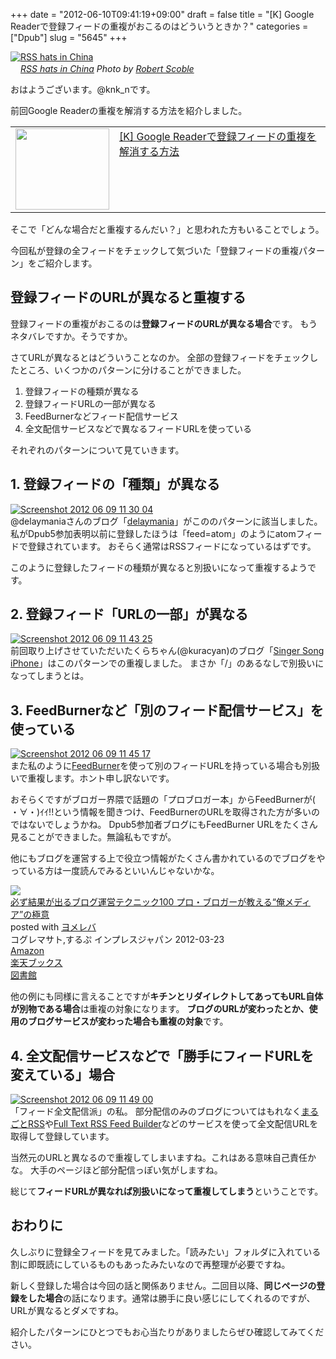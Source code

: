 +++
date = "2012-06-10T09:41:19+09:00"
draft = false
title = "[K] Google Readerで登録フィードの重複がおこるのはどういうときか？"
categories = ["Dpub"]
slug = "5645"
+++

<div class="center"><a href="http://www.flickr.com/photos/35034363287@N01/3044172251/" title="RSS hats in China by Robert Scoble, on Flickr" target="_blank"><img class="flickr_photo" src="http://farm4.static.flickr.com/3038/3044172251_29e0f9d467_z.jpg" alt="RSS hats in China" width="NaNpx"/></a></div><cite class="flickr_photographer"><img src="http://farm4.static.flickr.com/3329/favicons/72157601614001242_7730.png" width="16" /><a href="http://www.flickr.com/photos/35034363287@N01/3044172251/">RSS hats in China</a> Photo by <a href="http://www.flickr.com/photos/35034363287@N01/">Robert Scoble</a></cite>

おはようございます。@knk_nです。

前回Google Readerの重複を解消する方法を紹介しました。
<table width="100%"><td valign="top" width="150"><a href="http://knk-n.com/2012/06/09/how_to_cancel_duplicate_subscription-feed_by_google-reader/" target="_blank"><img border="0" src="http://capture.heartrails.com/150x130/shadow?http://knk-n.com/2012/06/09/how_to_cancel_duplicate_subscription-feed_by_google-reader/" alt="" width="150" height="130" /></a></td><td valign="top"><a  href="http://knk-n.com/2012/06/09/how_to_cancel_duplicate_subscription-feed_by_google-reader/" target="_blank">[K] Google Readerで登録フィードの重複を解消する方法</a><script type="text/javascript">var url = "http://knk-n.com/2012/06/09/how_to_cancel_duplicate_subscription-feed_by_google-reader/";</script><script src="http://api.b.st-hatena.com/entry.count?url=http://knk-n.com/2012/06/09/how_to_cancel_duplicate_subscription-feed_by_google-reader/&callback=hatebTxt"></script>
</td></table>

そこで「どんな場合だと重複するんだい？」と思われた方もいることでしょう。

今回私が登録の全フィードをチェックして気づいた「登録フィードの重複パターン」をご紹介します。<!--more--><h2>登録フィードのURLが異なると重複する</h2>
登録フィードの重複がおこるのは<strong>登録フィードのURLが異なる場合</strong>です。
もうネタバレですか。そうですか。

さてURLが異なるとはどういうことなのか。
全部の登録フィードをチェックしたところ、いくつかのパターンに分けることができました。

<ol>
<li>登録フィードの種類が異なる</li>
<li>登録フィードURLの一部が異なる</li>
<li>FeedBurnerなどフィード配信サービス</li>
<li>全文配信サービスなどで異なるフィードURLを使っている</li>
</ol>

それぞれのパターンについて見ていきます。

<h2>1. 登録フィードの「種類」が異なる</h2>
<div class="center"><a href="https://knk-n.com/images/2012/06/screenshot-2012-06-09-11.30.04.jpg"><img src="https://knk-n.com/images/2012/06/screenshot-2012-06-09-11.30.04.jpg" alt="Screenshot 2012 06 09 11 30 04" title="screenshot 2012-06-09 11.30.04.jpg" border="0" width="" height="" /></a></div>
@delaymaniaさんのブログ「<a href="http://delaymania.com/" target="_blank">delaymania</a>」がこののパターンに該当しました。私がDpub5参加表明以前に登録したほうは「feed=atom」のようにatomフィードで登録されています。
おそらく通常はRSSフィードになっているはずです。

このように登録したフィードの種類が異なると別扱いになって重複するようです。

<h2>2. 登録フィード「URLの一部」が異なる</h2>
<div class="center"><a href="https://knk-n.com/images/2012/06/screenshot-2012-06-09-11.43.25.jpg"><img src="https://knk-n.com/images/2012/06/screenshot-2012-06-09-11.43.25.jpg" alt="Screenshot 2012 06 09 11 43 25" title="screenshot 2012-06-09 11.43.25.jpg" border="0" width="" height="" /></a></div>
前回取り上げさせていただいたくらちゃん(@kuracyan)のブログ「<a href="http://kuracyan.net/" target="_blank">Singer Song iPhone</a>」はこのパターンでの重複しました。
まさか「/」のあるなしで別扱いになってしまうとは。

<h2>3. FeedBurnerなど「別のフィード配信サービス」を使っている</h2>
<div class="center"><a href="https://knk-n.com/images/2012/06/screenshot-2012-06-09-11.45.17.jpg"><img src="https://knk-n.com/images/2012/06/screenshot-2012-06-09-11.45.17.jpg" alt="Screenshot 2012 06 09 11 45 17" title="screenshot 2012-06-09 11.45.17.jpg" border="0" width="" height="" /></a></div>
また私のように<a href="http://feeds.feedburner.com" target="_blank">FeedBurner</a>を使って別のフィードURLを持っている場合も別扱いで重複します。ホント申し訳ないです。

おそらくですがブロガー界隈で話題の「プロブロガー本」からFeedBurnerが( ・∀・)ｲｲ!!という情報を聞きつけ、FeedBurnerのURLを取得された方が多いのではないでしょうかね。
Dpub5参加者ブログにもFeedBurner URLをたくさん見ることができました。無論私もですが。

他にもブログを運営する上で役立つ情報がたくさん書かれているのでブログをやっている方は一度読んでみるといいんじゃないかな。

<div class="booklink-box"><div class="booklink-image"><a href="http://www.amazon.co.jp/exec/obidos/asin/4844331779/knkn-22/" rel="nofollow" target="_blank"><img src="http://ecx.images-amazon.com/images/I/51hSOK1-1bL._SL160_.jpg" style="border: none;" /></a></div><div class="booklink-info"><div class="booklink-name"><a href="http://www.amazon.co.jp/exec/obidos/asin/4844331779/knkn-22/" rel="nofollow" target="_blank">必ず結果が出るブログ運営テクニック100 プロ・ブロガーが教える“俺メディア”の極意</a><div class="booklink-powered-date">posted with <a href="http://yomereba.com" target="_blank">ヨメレバ</a></div></div><div class="booklink-detail">コグレマサト,するぷ インプレスジャパン 2012-03-23    </div><div class="booklink-link2"><div class="shoplinkamazon"><a href="http://www.amazon.co.jp/exec/obidos/asin/4844331779/knkn-22/" rel="nofollow" target="_blank" title="アマゾン" >Amazon</a></div><div class="shoplinkrakuten"><a href="http://hb.afl.rakuten.co.jp/hgc/0f5dc138.501851a3.0f5dc139.bdbe2eb7/?pc=http%3A%2F%2Fbooks.rakuten.co.jp%2Frb%2F11610899%2F%3Fscid%3Daf_ich_link_urltxt%26m%3Dhttp%3A%2F%2Fm.rakuten.co.jp%2Fev%2Fbook%2F" rel="nofollow" target="_blank" title="楽天ブックス" >楽天ブックス</a></div><div class="shoplinktoshokan"><a href="http://calil.jp/book/4844331779" rel="nofollow" target="_blank" title="図書館" >図書館</a></div></div></div><div class="booklink-footer"></div></div>

他の例にも同様に言えることですが<strong>キチンとリダイレクトしてあってもURL自体が別物である場合</strong>は重複の対象になります。
<strong>ブログのURLが変わったとか、使用のブログサービスが変わった場合も重複の対象</strong>です。

<h2>4. 全文配信サービスなどで「勝手にフィードURLを変えている」場合</h2>
<div class="center"><a href="https://knk-n.com/images/2012/06/screenshot-2012-06-09-11.49.00.jpg"><img src="https://knk-n.com/images/2012/06/screenshot-2012-06-09-11.49.00.jpg" alt="Screenshot 2012 06 09 11 49 00" title="screenshot 2012-06-09 11.49.00.jpg" border="0" width="" height="" /></a></div>
「フィード全文配信派」の私。
部分配信のみのブログについてはもれなく<a href="http://mrss.dokoda.jp/" target="_blank">まるごとRSS</a>や<a href="http://fulltextrssfeed.com/" target="_blank">Full Text RSS Feed Builder</a>などのサービスを使って全文配信URLを取得して登録しています。

当然元のURLと異なるので重複してしまいますね。これはある意味自己責任かな。
大手のページほど部分配信っぽい気がしますね。

総じて<strong>フィードURLが異なれば別扱いになって重複してしまう</strong>ということです。

<h2>おわりに</h2>
久しぶりに登録全フィードを見てみました。「読みたい」フォルダに入れている割に即既読にしているものもあったみたいなので再整理が必要ですね。

新しく登録した場合は今回の話と関係ありません。二回目以降、<strong>同じページの登録をした場合</strong>の話になります。通常は勝手に良い感じにしてくれるのですが、URLが異なるとダメですね。

紹介したパターンにひとつでもお心当たりがありましたらぜひ確認してみてください。
